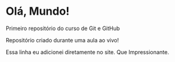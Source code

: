 # Olá, Mundo!
 Primeiro repositório do curso de Git e GitHub

 Repositório criado durante  uma aula ao vivo!


Essa linha eu adicionei diretamente no site. Que Impressionante.
